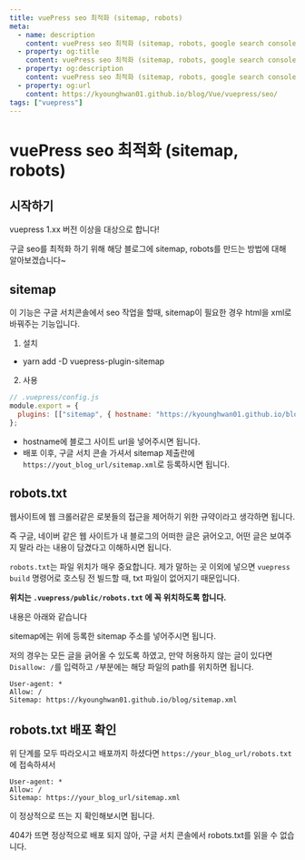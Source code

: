 ```yaml
---
title: vuePress seo 최적화 (sitemap, robots)
meta:
  - name: description
    content: vuePress seo 최적화 (sitemap, robots, google search console, google adsense, google analytics, blog)
  - property: og:title
    content: vuePress seo 최적화 (sitemap, robots, google search console, google adsense, google analytics)
  - property: og:description
    content: vuePress seo 최적화 (sitemap, robots, google search console, google adsense, google analytics)
  - property: og:url
    content: https://kyounghwan01.github.io/blog/Vue/vuepress/seo/
tags: ["vuepress"]
---
```


# vuePress seo 최적화 (sitemap, robots)

## 시작하기

vuepress 1.xx 버전 이상을 대상으로 합니다!

구글 seo를 최적화 하기 위해 해당 블로그에 sitemap, robots를 만드는 방법에 대해 알아보겠습니다~

## sitemap

이 기능은 구글 서치콘솔에서 seo 작업을 할때, sitemap이 필요한 경우 html을 xml로 바꿔주는 기능입니다.

1. 설치

- yarn add -D vuepress-plugin-sitemap

2. 사용

```js {3}
// .vuepress/config.js
module.export = {
  plugins: [["sitemap", { hostname: "https://kyounghwan01.github.io/blog/" }]]
};
```

- hostname에 블로그 사이트 url을 넣어주시면 됩니다.
- 배포 이후, 구글 서치 콘솔 가셔서 sitemap 제출란에 `https://yout_blog_url/sitemap.xml`로 등록하시면 됩니다.

## robots.txt

웹사이트에 웹 크롤러같은 로봇들의 접근을 제어하기 위한 규약이라고 생각하면 됩니다.

즉 구글, 네이버 같은 웹 사이트가 내 블로그의 어떠한 글은 긁어오고, 어떤 글은 보여주지 말라 라는 내용이 담겼다고 이해하시면 됩니다.

`robots.txt`는 파일 위치가 매우 중요합니다. 제가 말하는 곳 이외에 넣으면 `vuepress build` 명령어로 호스팅 전 빌드할 때, txt 파일이 없어지기 때문입니다.

**위치는 `.vuepress/public/robots.txt` 에 꼭 위치하도록 합니다.**

내용은 아래와 같습니다

sitemap에는 위에 등록한 sitemap 주소를 넣어주시면 됩니다.

저의 경우는 모든 글을 긁어올 수 있도록 하였고, 만약 허용하지 않는 글이 있다면 `Disallow: /`를 입력하고 `/`부분에는 해당 파일의 path를 위치하면 됩니다.

```
User-agent: *
Allow: /
Sitemap: https://kyounghwan01.github.io/blog/sitemap.xml
```

## robots.txt 배포 확인

위 단계를 모두 따라오시고 배포까지 하셨다면 `https://your_blog_url/robots.txt`에 접속하셔서

```
User-agent: *
Allow: /
Sitemap: https://your_blog_url/sitemap.xml
```

이 정상적으로 뜨는 지 확인해보시면 됩니다.

404가 뜨면 정상적으로 배포 되지 않아, 구글 서치 콘솔에서 robots.txt를 읽을 수 없습니다.

<TagLinks />

<Comment />
